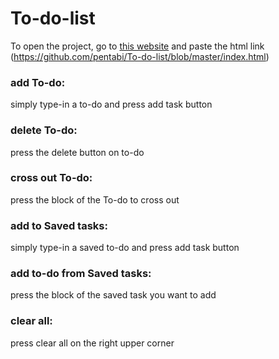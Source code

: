 # To-do-list
To open the project, go to [this website](https://htmlpreview.github.io/) and paste the html link (https://github.com/pentabi/To-do-list/blob/master/index.html)

### add To-do:
  simply type-in a to-do and press add task button
### delete To-do:
  press the delete button on to-do
### cross out To-do:
  press the block of the To-do to cross out

### add to Saved tasks:
  simply type-in a saved to-do and press add task button
### add to-do from Saved tasks:
  press the block of the saved task you want to add
  
### clear all:
  press clear all on the right upper corner
